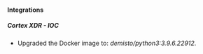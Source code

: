 #### Integrations
##### Cortex XDR - IOC
- Upgraded the Docker image to: *demisto/python3:3.9.6.22912*.
